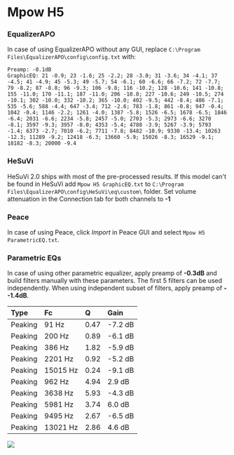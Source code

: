 # Mpow H5

### EqualizerAPO
In case of using EqualizerAPO without any GUI, replace `C:\Program Files\EqualizerAPO\config\config.txt`
with:
```
Preamp: -0.1dB
GraphicEQ: 21 -0.9; 23 -1.6; 25 -2.2; 28 -3.0; 31 -3.6; 34 -4.1; 37 -4.5; 41 -4.9; 45 -5.3; 49 -5.7; 54 -6.1; 60 -6.6; 66 -7.2; 72 -7.7; 79 -8.2; 87 -8.8; 96 -9.3; 106 -9.8; 116 -10.2; 128 -10.6; 141 -10.8; 155 -11.0; 170 -11.1; 187 -11.0; 206 -10.8; 227 -10.6; 249 -10.5; 274 -10.1; 302 -10.0; 332 -10.2; 365 -10.0; 402 -9.5; 442 -8.4; 486 -7.1; 535 -5.6; 588 -4.4; 647 -3.4; 712 -2.6; 783 -1.8; 861 -0.8; 947 -0.4; 1042 -0.4; 1146 -2.2; 1261 -4.0; 1387 -5.8; 1526 -6.5; 1678 -6.5; 1846 -6.4; 2031 -6.6; 2234 -5.8; 2457 -5.0; 2703 -5.3; 2973 -6.6; 3270 -8.1; 3597 -9.3; 3957 -8.0; 4353 -5.4; 4788 -3.9; 5267 -3.9; 5793 -1.4; 6373 -2.7; 7010 -6.2; 7711 -7.8; 8482 -10.9; 9330 -13.4; 10263 -12.3; 11289 -9.2; 12418 -6.3; 13660 -5.9; 15026 -8.3; 16529 -9.1; 18182 -8.3; 20000 -9.4
```

### HeSuVi
HeSuVi 2.0 ships with most of the pre-processed results. If this model can't be found in HeSuVi add
`Mpow H5 GraphicEQ.txt` to `C:\Program Files\EqualizerAPO\config\HeSuVi\eq\custom\` folder.
Set volume attenuation in the Connection tab for both channels to **-1**

### Peace
In case of using Peace, click *Import* in Peace GUI and select `Mpow H5 ParametricEQ.txt`.

### Parametric EQs
In case of using other parametric equalizer, apply preamp of **-0.3dB** and build filters manually
with these parameters. The first 5 filters can be used independently.
When using independent subset of filters, apply preamp of **--1.4dB**.

| Type    | Fc       |    Q | Gain    |
|:--------|:---------|:-----|:--------|
| Peaking | 91 Hz    | 0.47 | -7.2 dB |
| Peaking | 200 Hz   | 0.89 | -6.1 dB |
| Peaking | 386 Hz   | 1.82 | -5.9 dB |
| Peaking | 2201 Hz  | 0.92 | -5.2 dB |
| Peaking | 15015 Hz | 0.24 | -9.1 dB |
| Peaking | 962 Hz   | 4.94 | 2.9 dB  |
| Peaking | 3638 Hz  | 5.93 | -4.3 dB |
| Peaking | 5981 Hz  | 3.74 | 6.0 dB  |
| Peaking | 9495 Hz  | 2.67 | -6.5 dB |
| Peaking | 13021 Hz | 2.86 | 4.6 dB  |

![](https://raw.githubusercontent.com/jaakkopasanen/AutoEq/master/results/rtings/avg/Mpow%20H5/Mpow%20H5.png)